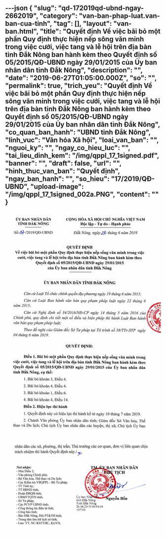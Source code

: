 ---json
{
    "slug": "qd-172019qd-ubnd-ngay-2662019",
    "category": "van-ban-phap-luat.van-ban-cua-tinh",
    "tag": [],
    "layout": "van-ban.html",
    "title": "Quyết định Về việc bãi bỏ một phần Quy định thực hiện nếp sông văn minh trong việc cưới, việc tang và lễ hội trên địa bàn tỉnh Đắk Nông ban hành kèm theo Quyết định số 05/2015/QĐ-UBND ngày 29/01/2015 của Ủy ban nhân dân tỉnh Đắk Nông",
    "description": "",
    "date": "2019-06-27T01:05:00.000Z",
    "so": "",
    "permalink": true,
    "trich_yeu": "Quyết định Về việc bãi bỏ một phần Quy định thực hiện nếp sông văn minh trong việc cưới, việc tang và lễ hội trên địa bàn tỉnh Đắk Nông ban hành kèm theo Quyết định số 05/2015/QĐ-UBND ngày 29/01/2015 của Ủy ban nhân dân tỉnh Đắk Nông",
    "co_quan_ban_hanh": "UBND tỉnh Đắk Nông",
    "linh_vuc": "Văn hóa Xã hội",
    "loai_van_ban": "",
    "nguoi_ky": "",
    "ngay_co_hieu_luc": "",
    "tai_lieu_dinh_kem": "/img/qppl_17_1signed.pdf",
    "banner": "",
    "draft": false,
    "url": "",
    "hinh_thuc_van_ban": "Quyết định",
    "ngay_ban_hanh": "",
    "so_hieu": "17/2019/QĐ-UBND",
    "upload-image": "/img/qppl_17_1signed_002a.PNG",
    "__content__": ""
}
---
<p><img alt="" src="/img/qppl_17_1signed_001a.PNG" /></p>

<p><img alt="" src="/img/qppl_17_1signed_002a.PNG" /></p>
